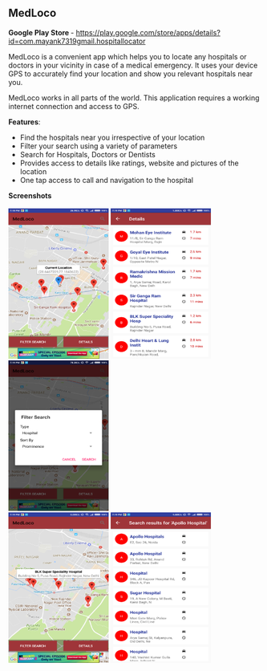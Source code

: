 <h2>MedLoco</h2>

<b> Google Play Store </b> - https://play.google.com/store/apps/details?id=com.mayank7319gmail.hospitallocator


MedLoco is a convenient app which helps you to locate any hospitals or doctors in your vicinity in case of a medical emergency.
It uses your device GPS to accurately find your location and show you relevant hospitals near you.

MedLoco works in all parts of the world. This application requires a working internet connection and access to GPS.

<b>Features</b>:

- Find the hospitals near you irrespective of your location
- Filter your search using a variety of parameters
- Search for Hospitals, Doctors or Dentists
- Provides access to details like ratings, website and pictures of the location
- One tap access to call and navigation to the hospital


<b>Screenshots</b><br><br>
<img src="screens/sc1.png" width="200" height="300">
<img src="screens/sc2.png" width="200" height="300">
<img src="screens/sc3.png" width="200" height="300">
<br>
<img src="screens/sc4.png" width="200" height="300">
<img src="screens/sc5.png" width="200" height="300">
